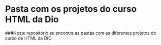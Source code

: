 # Pasta com os projetos do curso HTML da Dio
###Neste repositório se encontra as pastas com as diferentes projetos do curso de HTML  da DIO
